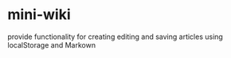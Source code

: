 # mini-wiki
provide functionality for creating editing and saving articles using localStorage and Markown
